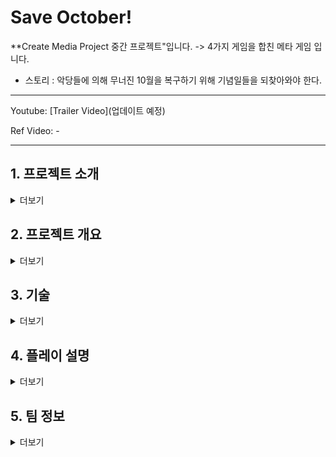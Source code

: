# Save October!

**Create Media Project 중간 프로젝트"입니다.
-> 4가지 게임을 합친 메타 게임 입니다.
  - 스토리 : 악당들에 의해 무너진 10월을 복구하기 위해 기념일들을 되찾아와야 한다.
- - -
Youtube: [Trailer Video](업데이트 예정)

Ref Video: -
<br>
- - -
## 1. 프로젝트 소개
<details>
  <summary> 더보기 </summary>

> Set the main screen with a calendar for October and photos of four commemorative days
> 1. Armed Forces Day
>    * Shooting gmae
> 2. Korean Alphabet Day
>    * Quiz game
> 3. Police Day
>    * Casual game
> 4. Dokdo Day
>    * Defense game
>
> - The gmaes progress in the order of 1->2->3->4, and initially, only game 1 can be clicked (the other games cannot be clicked)
> - Clear the previous game to proceed to the next one
> - Each game has a gmae over condition, and if you fail, you will return to the main screen and must try again
> - The number of attempts for each game is unlimited


</details>

## 2. 프로젝트 개요
<details>
  <summary>더보기</summary>

  > 제작 기간 : 2주<br>
  > 개발 도구 : Processing<br>
  > 개발 언어 : java<br>

</details>

## 3. 기술
<details>
  <summary>더보기</summary>

- <b>Main Screen</b>
  > - CapCut : AI-based Video Editing<br>
  > - IIElevenLabs : Making Sound Effect - Game Clear<br>
- <b>Armed Forces Day</b>
  > - ChatGPT : Graphic - Making Civilian and Soldier
  > - IIElevenLabs : Making Sound Effect - player Gunfire, Enermy Gunfire, Civilian Scream<br>
- <b>Korean Alphabet Day</b>
  > - ChatGPT : Graphic - Making 3 kind of King Sejong
- <b>Police day</b>
  > - ChatGPT : Graphic - Making a Criminal Character
  > - IIElevenLabs : Making Sound Effect - Laughter sound, Siren, Wrong arrest sound effect<br>
- <b>Dokdo Day</b>
  > - ChatGPT
  
</details>


## 4. 플레이 설명
<details>
  <summary>더보기</summary>
  
  - Armed Foces Day
    >- Score display at the top left
    >- Soldiers and civilians appear on the screen at random locations
    >
    > - <b>Scoring rules</b>
    >   * 300+ points: Game Clear, Below -50 points: Game Over
    >   * Soldier Actions: Shooting +10 points, Taking Damage -20 points
    >   * Civilian Actions: Rescue +30 points, Rescue Failure -30 points, Shooting Civilian -50 points
    > - <b>Method</b>
    >   * Shooting: Use a mouse click (left, right, or wheel, any is allowed)
    >   * Rescue Civilians: Blow air or shout into the microphone

  - Korean Alphabet Day
    >- Have to get the questions related to Hangul
    >
    > - <b> Game Clear </b>
    >    * Answer 4 or more correctly
    > - <b> Game Over </b>
    >    * 3 or fewer correct answers
    >
    > - <b>Questions: 4 total questions</b>
    > - <b>Interface: Display four answer choices in a split-screen layout</b>
    > - <b>Selection: Move the character's face to the answer you think is correct</b>

  - Police Day
    > - Catch the criminal walking around the maze
    > - Top Right Indicator : Displays the color of the criminal's mask
    > - Screen View Limiting Effect
    >
    > - <b> Game Clear </b>
    >    * Arresting the criminal
    > - <b> Game Over </b>
    >    * Failing to arrest the criminal 5 times
    >  
    > - Civilian Arrest : Causes temporary screen blindness
    > - Arresting Criminals : Left-click on the character's torso with the mouse

  - Dokdo Day
    > - Stage 1 to Stage 8
    > - Initial Gold : 200 gold
    > 
    > - <b> Game Clear </b>
    >    * Clear all 8 stages
    > - <b> Game Over </b>
    >    * Monster reaching the island

</details>

## 5. 팀 정보
<details>
  <summary> 더보기 </summary>
  
> 프로젝트 : Save October !
> 
> 팀명: CMP A+ Team

<br>
<table align="center" width="900">
  <thead>
    <tr>
      <th width="130" align="center">성명</th>
      <th width="270" align="center">소속</th>
      <th width="300" align="center">역할</th>
      <th width="100" align="center">깃허브</th>
      <th width="180" align="center">이메일</th>
    </tr>
  </thead>
  <tbody>
    <tr>
      <td width="130" align="center">손준표<br/>(팀장)</td>
      <td width="270" align="center">Ajou Univ - Digital Media</td>
      <td width="300">게임 메인 기획/개발/영상편집/사운드디자인 </br></td>
      <td width="100" align="center">
        <a href="https://github.com/sonnypyo">
          <img src="http://img.shields.io/badge/sonnypyo-655ced?style=social&logo=github"/>
        </a>
      </td>
      <td width="175" align="center">
        <a href="mailto:jp1598@ajou.ac.kr">
          <img src="https://img.shields.io/badge/jp1598-655ced?style=social&logo=gmail"/>
        </a>
      </td>
    </tr>
    <tr>
      <td width="130" align="center">윤지석</td>
      <td width="270" align="center">-</td>
      <td width="300">-</td>
      <td width="100" align="center">-</td>
      <td width="175" align="center">-</td>
    </tr>
    <tr>
      <td width="130" align="center">채희준</td>
      <td width="270" align="center">Ajou Univ - Digital Media</td>
      <td width="300">개발/디자인/문서 정리</td>
      <td width="100" align="center">
        <a href="https://github.com/Jun001209">
          <img src="http://img.shields.io/badge/Jun001209-655ced?style=social&logo=github"/>
        </a>
      </td>
      <td width="175" align="center">
        <a href="mailto:tigger009@ajou.ac.kr">
          <img src="https://img.shields.io/badge/Jun001209-655ced?style=social&logo=gmail"/>
        </a>
      </td>
    </tr>
    <tr>
     <td width="130" align="center">김민성</td>
      <td width="270" align="center">-</td>
      <td width="300">-</td>
      <td width="100" align="center">-</td>
      <td width="175" align="center">-</td>
    </tr>
  </tbody>
</table>

</details>
